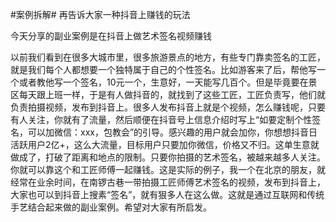 #案例拆解#  再告诉大家一种抖音上赚钱的玩法

今天分享的副业案例是在抖音上做艺术签名视频赚钱

以前我们看到在很多大城市里，很多旅游景点的地方，有些专门靠卖签名的工匠，就是我们每个人都想要一个独特属于自己的个性签名。比如游客来了后，帮他写一个或者教他写一个签名，10元一个，生意好，一天能写几百个。但是毕竟要在景区每天跟上班一样，于是有人做抖音的，就找到了这些工匠，工匠负责写，他们就负责拍摄视频，发布到抖音上。很多人发布抖音上就是个视频，怎么赚钱呢，只要有人关注，你就有了流量，然后顺便在抖音号上信息介绍时写上“如要定制个性签名，可以加微信：xxx，包教会”的引导。感兴趣的用户就会加你，你想想抖音日活跃用户2亿+，这么大流量，目标用户只要加你微信，价格又不归。这单生意就做成了，打破了距离和地点的限制。只要你拍摄的艺术签名，被越来越多人关注。你就可以靠这个和工匠师傅一起赚钱。这是实际的例子，我一个在北京的朋友，就经常在业余时间，在南锣古巷一带拍摄工匠师傅艺术签名的视频，发布到抖音上，大家也可以到抖音上搜素“签名”，就有狠多人在这么做。这就是通过互联网和传统手艺结合起来做的副业案例。希望对大家有所启发。